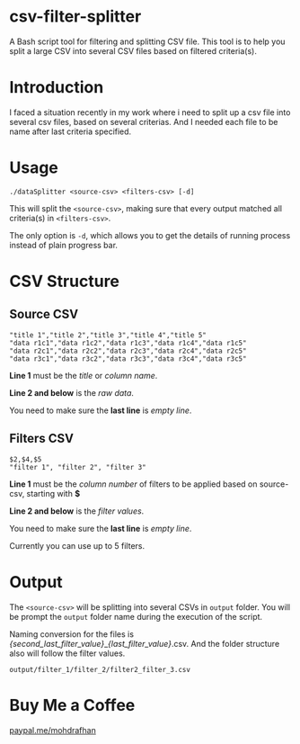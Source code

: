 # csv-filter-splitter
A Bash script tool for filtering and splitting CSV file. This tool is to help you split a large CSV into several CSV files based on filtered criteria(s).

# Introduction
I faced a situation recently in my work where i need to split up a csv file into several csv files, based on several criterias. And I  needed each file to be name after last criteria specified.

# Usage
```./dataSplitter <source-csv> <filters-csv> [-d]```

This will split the `<source-csv>`, making sure that every output matched all criteria(s) in `<filters-csv>`.

The only option is `-d`, which allows you to get the details of running process instead of plain progress bar.

# CSV Structure

## Source CSV
```
"title 1","title 2","title 3","title 4","title 5"
"data r1c1","data r1c2","data r1c3","data r1c4","data r1c5"
"data r2c1","data r2c2","data r2c3","data r2c4","data r2c5"
"data r3c1","data r3c2","data r3c3","data r3c4","data r3c5"

```

**Line 1** must be the *title* or *column name*.

**Line 2 and below** is the *raw data*.

You need to make sure the **last line** is *empty line*.

## Filters CSV
```
$2,$4,$5
"filter 1", "filter 2", "filter 3"

```

**Line 1** must be the *column number* of filters to be applied based on source-csv, starting with **$**

**Line 2 and below** is the *filter values*.

You need to make sure the **last line** is *empty line*.

Currently you can use up to 5 filters.

# Output
The `<source-csv>` will be splitting into several CSVs in `output` folder. You will be prompt the `output` folder name during the execution of the script. 

Naming conversion for the files is *{second_last_filter_value}*_*{last_filter_value}*.csv. And the folder structure also will follow the filter values. 

```output/filter_1/filter_2/filter2_filter_3.csv```

# Buy Me a Coffee

[paypal.me/mohdrafhan](https://www.paypal.me/mohdrafhan)
